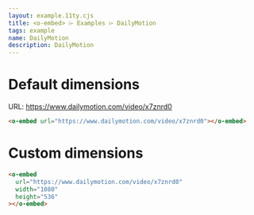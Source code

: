```yaml
---
layout: example.11ty.cjs
title: <o-embed> ⌲ Examples ⌲ DailyMotion
tags: example
name: DailyMotion
description: DailyMotion
---
```


<h1>Default dimensions</h1>

URL: https://www.dailymotion.com/video/x7znrd0

```html
<o-embed url="https://www.dailymotion.com/video/x7znrd0"></o-embed>
```

<o-embed url="https://www.dailymotion.com/video/x7znrd0"></o-embed>

<h1>Custom dimensions</h1>

```html
<o-embed
  url="https://www.dailymotion.com/video/x7znrd0"
  width="1080"
  height="536"
></o-embed>
```

<o-embed url="https://www.dailymotion.com/video/x7znrd0" width="1080" height="536"></o-embed>
